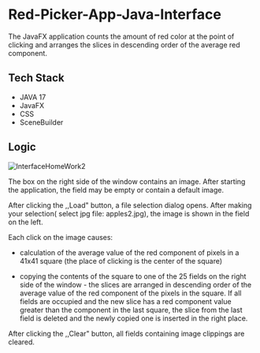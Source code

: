 # Red-Picker-App-Java-Interface
The JavaFX application counts the amount of red color at the point of clicking and arranges the slices in descending order of the average red component.

## Tech Stack
* JAVA 17
* JavaFX
* CSS
* SceneBuilder


## Logic

 ![InterfaceHomeWork2](https://github.com/KateStar-git/Red-Picker-App-Java-Interface/assets/123861976/4b1f55f9-305e-4c0e-96e7-af8f6ac94e66)
 
The box on the right side of the window contains an image. After starting the application, the field may be empty or contain a default image.

After clicking the ,,Load" button, a file selection dialog opens. After making your selection( select jpg file: apples2.jpg), the image is shown in the field on the left.

Each click on the image causes:
* calculation of the average value of the red component of pixels in a 41x41 square (the place of clicking is the center of the square)
  
* copying the contents of the square to one of the 25 fields on the right side of the window - the slices are arranged in descending order of the average value of the red component of the pixels in the square. If all fields are occupied and the new slice has a red component value greater than the component in the last square, the slice from the last field is deleted and the newly copied one is inserted in the right place.
 

After clicking the ,,Clear" button, all fields containing image clippings are cleared.






  

